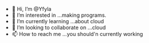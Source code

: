 - 👋 Hi, I’m @Yfyla
- 👀 I’m interested in ...making programs.
- 🌱 I’m currently learning ...about cloud
- 💞️ I’m looking to collaborate on ...cloud
- 📫 How to reach me ...you should'n currently working

<!---
Yfyla/Yfyla is a ✨ special ✨ repository because its `README.md` (this file) appears on your GitHub profile.
You can click the Preview link to take a look at your changes.
--->
